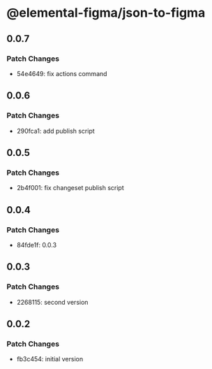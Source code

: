 # @elemental-figma/json-to-figma

## 0.0.7

### Patch Changes

- 54e4649: fix actions command

## 0.0.6

### Patch Changes

- 290fca1: add publish script

## 0.0.5

### Patch Changes

- 2b4f001: fix changeset publish script

## 0.0.4

### Patch Changes

- 84fde1f: 0.0.3

## 0.0.3

### Patch Changes

- 2268115: second version

## 0.0.2

### Patch Changes

- fb3c454: initial version
